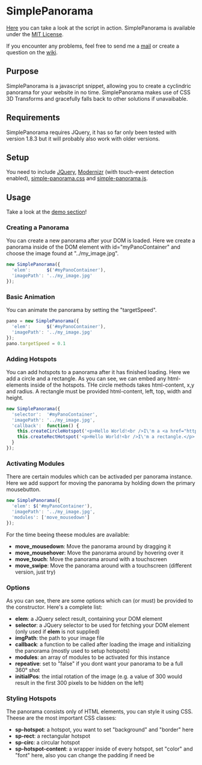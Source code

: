# SimplePanorama

[Here](http://tilow.github.com/SimplePanorama/) you can take a look at the script in action.
SimplePanorama is available under the [MIT License](https://github.com/TiloW/SimplePanorama/blob/master/LICENSE).

If you encounter any problems, feel free to send me a [mail](mailto:tilo@wiedera.de)
or create a question on the [wiki](https://github.com/TiloW/SimplePanorama/wiki).
## Purpose

SimplePanorama is a javascript snippet, allowing you to create a cyclindric panorama for your website in no time.
SimplePanorama makes use of CSS 3D Transforms and gracefully falls back to other solutions if unavaibable.

## Requirements

SimplePanorama requires JQuery, it has so far only been tested with version 1.8.3 but it will probably also work with older versions.

## Setup

You need to include [JQuery](http://jquery.com/download/), [Modernizr](https://github.com/TiloW/SimplePanorama/blob/master/test/modernizr.js) (with touch-event detection enabled), [simple-panorama.css](https://github.com/TiloW/SimplePanorama/blob/master/public/simple-panorama.css) and [simple-panorama.js](https://github.com/TiloW/SimplePanorama/blob/master/public/simple-panorama.js).

## Usage

Take a look at the [demo section](https://github.com/TiloW/SimplePanorama/tree/master/public/demos)!

### Creating a Panorama
You can create a new panorama after your DOM is loaded.
Here we create a panorama inside of the DOM element with id="myPanoContainer" and choose the image found at "../my_image.jpg".
```javascript
new SimplePanorama({
  'elem':      $('#myPanoContainer'), 
  'imagePath': '../my_image.jpg'
});
```
	
### Basic Animation
You can animate the panorama by setting the "targetSpeed".
```javascript
pano = new SimplePanorama({
  'elem':      $('#myPanoContainer'), 
  'imagePath': '../my_image.jpg'
});
pano.targetSpeed = 0.1
```

### Adding Hotspots
You can add hotspots to a panorama after it has finished loading.
Here we add a circle and a rectangle.
As you can see, we can embed any html-elements inside of the hotspots.
THe circle methods takes html-content, x,y and radius. A rectangle must be provided html-content, left, top, width and height.
```javascript
new SimplePanorama({
  'selector':  '#myPanoContainer', 
  'imagePath': '../my_image.jpg', 
  'callback':  function() {
    this.createCircleHotspot('<p>Hello World!<br />I\'m a <a href="http://de.wikipedia.org/wiki/Circle">circle</a>.</p>', 300, 250, 200);
    this.createRectHotspot('<p>Hello World!<br />I\'m a rectangle.</p>', 750, 150, 200, 200);
  }
});
```	

### Activating Modules
There are certain modules which can be activaded per panorama instance.
Here we add support for moving the panorama by holding down the primary mousebutton.
```javascript
new SimplePanorama({
  'elem': $('#myPanoContainer'), 
  'imagePath': '../my_image.jpg', 
  'modules': ['move_mousedown']
});
```	
For the time beeing theese modules are available:
- **move_mousedown**: Move the panorama around by dragging it
- **move_mousehover**: Move the panorama around by hovering over it
- **move_touch**: Move the panorama around with a touchscreen
- **move_swipe**: Move the panorama around with a touchscreen (different version, just try)

### Options
As you can see, there are some options which can (or must) be provided to the constructor. Here's a complete list:
- **elem**: a JQuery select result, containing your DOM element
- **selector**: a JQuery selector to be used for fetching your DOM element (only used if **elem** is not supplied)
- **imgPath**: the path to your image file
- **callback**: a function to be called after loading the image and initializing the panorama (mostly used to setup hotspots)
- **modules**: an array of modules to be activated for this instance
- **repeative**: set to "false" if you dont want your panorama to be a full 360° shot
- **initialPos**: the intial rotation of the image (e.g. a value of 300 would result in the first 300 pixels to be hidden on the left)

### Styling Hotspots
The panorama consists only of HTML elements, you can style it using CSS.
Theese are the most important CSS classes:
- **sp-hotspot**: a hotspot, you want to set "background" and "border" here
- **sp-rect**: a rectangular hotspot
- **sp-circ**: a circular hotspot
- **sp-hotspot-content**: a wrapper inside of every hotspot, set "color" and "font" here, also you can change the padding if need be

